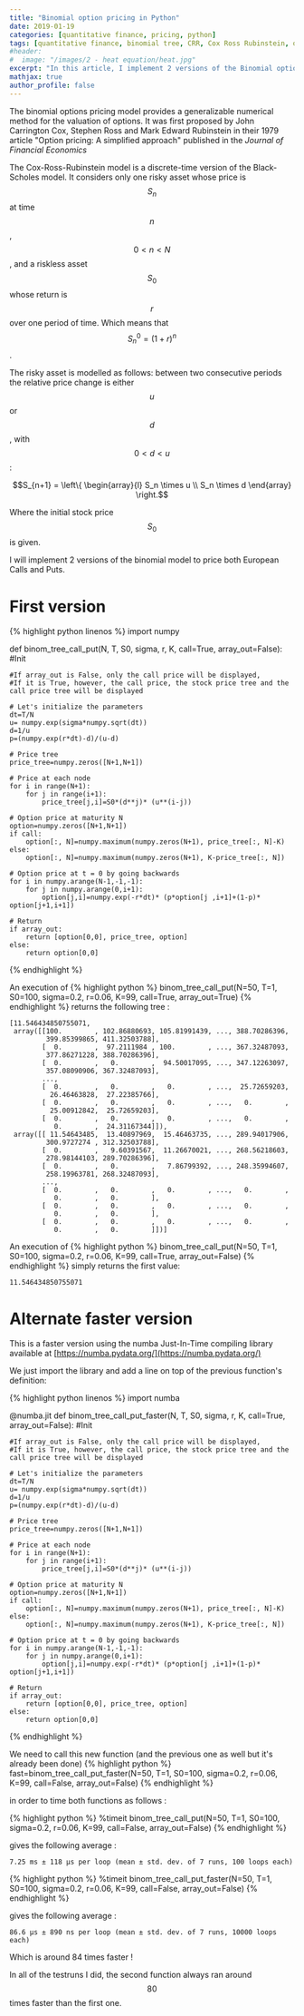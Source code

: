 ```yaml
---
title: "Binomial option pricing in Python"
date: 2019-01-19
categories: [quantitative finance, pricing, python]
tags: [quantitative finance, binomial tree, CRR, Cox Ross Rubinstein, options, option pricing, python]
#header:
#  image: "/images/2 - heat equation/heat.jpg"
excerpt: "In this article, I implement 2 versions of the Binomial option pricing model in Python"
mathjax: true
author_profile: false
---
```

The binomial options pricing model provides a generalizable numerical method for the valuation of options. It was first proposed by John Carrington Cox, Stephen Ross and Mark Edward Rubinstein in their 1979 article "Option pricing: A simplified approach" published in the *Journal of Financial Economics*

The Cox-Ross-Rubinstein model is a discrete-time version of the Black-Scholes model. It considers only one risky asset whose price is $$S_n$$ at time $$n$$, $$0 < n < N$$, and a riskless asset $$S_0$$ whose return is $$r$$ over one period of time.
Which means that $$S^0_n=(1+r)^n$$.

The risky asset is modelled as follows: between two consecutive periods the relative price change is either $$u$$ or $$d$$, with $$0 < d < u$$ :

$$S_{n+1} = \left\{ \begin{array}{l}
S_n \times u \\
S_n \times d \end{array}
\right.$$

Where the initial stock price $$S_0$$ is given.

I will implement 2 versions of the binomial model to price both European Calls and Puts.

# First version

{% highlight python linenos %}
import numpy

def binom_tree_call_put(N, T, S0, sigma, r, K, call=True, array_out=False):
    #Init

    #If array_out is False, only the call price will be displayed,
    #If it is True, however, the call price, the stock price tree and the call price tree will be displayed

    # Let's initialize the parameters
    dt=T/N
    u= numpy.exp(sigma*numpy.sqrt(dt))
    d=1/u
    p=(numpy.exp(r*dt)-d)/(u-d)

    # Price tree
    price_tree=numpy.zeros([N+1,N+1])

    # Price at each node
    for i in range(N+1):
        for j in range(i+1):
            price_tree[j,i]=S0*(d**j)* (u**(i-j))

    # Option price at maturity N
    option=numpy.zeros([N+1,N+1])
    if call:
        option[:, N]=numpy.maximum(numpy.zeros(N+1), price_tree[:, N]-K)
    else:
        option[:, N]=numpy.maximum(numpy.zeros(N+1), K-price_tree[:, N])

    # Option price at t = 0 by going backwards
    for i in numpy.arange(N-1,-1,-1):
        for j in numpy.arange(0,i+1):
            option[j,i]=numpy.exp(-r*dt)* (p*option[j ,i+1]+(1-p)* option[j+1,i+1])

    # Return
    if array_out:
        return [option[0,0], price_tree, option]
    else:
        return option[0,0]
{% endhighlight %}

An execution of
{% highlight python %}
binom_tree_call_put(N=50, T=1, S0=100, sigma=0.2, r=0.06, K=99, call=True, array_out=True)
{% endhighlight %}
returns the following tree :
````
[11.546434850755071,
 array([[100.        , 102.86880693, 105.81991439, ..., 388.70286396,
         399.85399865, 411.32503788],
        [  0.        ,  97.2111984 , 100.        , ..., 367.32487093,
         377.86271228, 388.70286396],
        [  0.        ,   0.        ,  94.50017095, ..., 347.12263097,
         357.08090906, 367.32487093],
        ...,
        [  0.        ,   0.        ,   0.        , ...,  25.72659203,
          26.46463828,  27.22385766],
        [  0.        ,   0.        ,   0.        , ...,   0.        ,
          25.00912842,  25.72659203],
        [  0.        ,   0.        ,   0.        , ...,   0.        ,
           0.        ,  24.31167344]]),
 array([[ 11.54643485,  13.40897969,  15.46463735, ..., 289.94017906,
         300.9727274 , 312.32503788],
        [  0.        ,   9.60391567,  11.26670021, ..., 268.56218603,
         278.98144103, 289.70286396],
        [  0.        ,   0.        ,   7.86799392, ..., 248.35994607,
         258.19963781, 268.32487093],
        ...,
        [  0.        ,   0.        ,   0.        , ...,   0.        ,
           0.        ,   0.        ],
        [  0.        ,   0.        ,   0.        , ...,   0.        ,
           0.        ,   0.        ],
        [  0.        ,   0.        ,   0.        , ...,   0.        ,
           0.        ,   0.        ]])]

````
An execution of
{% highlight python %}
binom_tree_call_put(N=50, T=1, S0=100, sigma=0.2, r=0.06, K=99, call=True, array_out=False)
{% endhighlight %}
simply returns the first value:

````
11.546434850755071
````


# Alternate faster version

This is a faster version using the numba Just-In-Time compiling library available at
[https://numba.pydata.org/](https://numba.pydata.org/)

We just import the library and add a line on top of the previous function's definition:

{% highlight python linenos %}
import numba

@numba.jit
def binom_tree_call_put_faster(N, T, S0, sigma, r, K, call=True, array_out=False):
    #Init

    #If array_out is False, only the call price will be displayed,
    #If it is True, however, the call price, the stock price tree and the call price tree will be displayed

    # Let's initialize the parameters
    dt=T/N
    u= numpy.exp(sigma*numpy.sqrt(dt))
    d=1/u
    p=(numpy.exp(r*dt)-d)/(u-d)

    # Price tree
    price_tree=numpy.zeros([N+1,N+1])

    # Price at each node
    for i in range(N+1):
        for j in range(i+1):
            price_tree[j,i]=S0*(d**j)* (u**(i-j))

    # Option price at maturity N
    option=numpy.zeros([N+1,N+1])
    if call:
        option[:, N]=numpy.maximum(numpy.zeros(N+1), price_tree[:, N]-K)
    else:
        option[:, N]=numpy.maximum(numpy.zeros(N+1), K-price_tree[:, N])

    # Option price at t = 0 by going backwards
    for i in numpy.arange(N-1,-1,-1):
        for j in numpy.arange(0,i+1):
            option[j,i]=numpy.exp(-r*dt)* (p*option[j ,i+1]+(1-p)* option[j+1,i+1])

    # Return
    if array_out:
        return [option[0,0], price_tree, option]
    else:
        return option[0,0]
{% endhighlight %}

We need to call this new function (and the previous one as well but it's already been done)
{% highlight python %}
fast=binom_tree_call_put_faster(N=50, T=1, S0=100, sigma=0.2, r=0.06, K=99, call=False, array_out=False)
{% endhighlight %}

in order to time both functions as follows :

{% highlight python %}
%timeit binom_tree_call_put(N=50, T=1, S0=100, sigma=0.2, r=0.06, K=99, call=False, array_out=False)
{% endhighlight %}

gives the following average :
````
7.25 ms ± 118 µs per loop (mean ± std. dev. of 7 runs, 100 loops each)
````

{% highlight python %}
%timeit binom_tree_call_put_faster(N=50, T=1, S0=100, sigma=0.2, r=0.06, K=99, call=False, array_out=False)
{% endhighlight %}

gives the following average :
````
86.6 µs ± 890 ns per loop (mean ± std. dev. of 7 runs, 10000 loops each)
````

Which is around 84 times faster !

In all of the testruns I did, the second function always ran around $$80$$ times faster than the first one.
